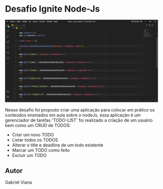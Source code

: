 <h1>Desafio Ignite Node-Js</h1>

<img src='./img/Captura de tela 2022-09-20 170054.png'><br>

<p>Nesse desafio foi proposto criar uma aplicação para colocar em prático os conteúdos ensinados em aula sobre o nodeJs, essa aplicação é um gerenciador de tarefas 'TODO-LIST' foi realizado a criação de um usuário bem como um CRUD de TODOS:</p>

<ul>
  <li>Criar um novo TODO</li>
  <li>Listar todos os TODOS</li>
  <li>Alterar o title e deadline de um todo existente</li>
  <li>Marcar um TODO como feito</li>
  <li>Excluir um TODO</li>
</ul>

<h2>Autor</h2>
<p>Gabriel Viana</p>

